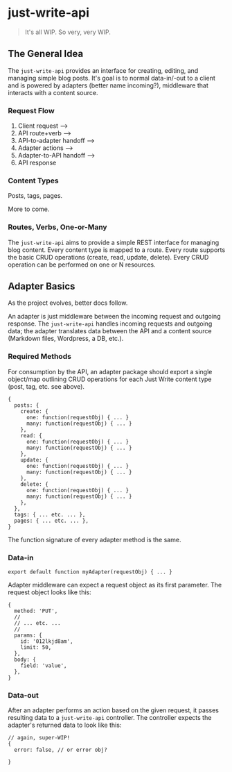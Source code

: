 # just-write-api

> It's all WIP. So very, very WIP.

## The General Idea

The `just-write-api` provides an interface for creating, editing, and managing simple blog posts. It's goal is to normal data-in/-out to a client and is powered by adapters (better name incoming?), middleware that interacts with a content source.

### Request Flow

1. Client request -->
1. API route+verb -->
1. API-to-adapter handoff -->
1. Adapter actions -->
1. Adapter-to-API handoff -->
1. API response

### Content Types

Posts, tags, pages.

More to come.

### Routes, Verbs, One-or-Many

The `just-write-api` aims to provide a simple REST interface for managing blog content. Every content type is mapped to a route. Every route supports the basic CRUD operations (create, read, update, delete). Every CRUD operation can be performed on one or N resources.

## Adapter Basics

As the project evolves, better docs follow.

An adapter is just middleware between the incoming request and outgoing response. The `just-write-api` handles incoming requests and outgoing data; the adapter translates data between the API and a content source (Markdown files, Wordpress, a DB, etc.).

### Required Methods

For consumption by the API, an adapter package should export a single object/map outlining CRUD operations for each Just Write content type (post, tag, etc. see above).

```
{
  posts: {
    create: {
      one: function(requestObj) { ... }
      many: function(requestObj) { ... }
    },
    read: {
      one: function(requestObj) { ... }
      many: function(requestObj) { ... }
    },
    update: {
      one: function(requestObj) { ... }
      many: function(requestObj) { ... }
    },
    delete: {
      one: function(requestObj) { ... }
      many: function(requestObj) { ... }
    },
  },
  tags: { ... etc. ... },
  pages: { ... etc. ... },
}
```

The function signature of every adapter method is the same.

### Data-in

```
export default function myAdapter(requestObj) { ... }
```

Adapter middleware can expect a request object as its first parameter. The request object looks like this:

```
{
  method: 'PUT',
  //
  // ... etc. ...
  //
  params: {
    id: '012lkjd8am',
    limit: 50,
  },
  body: {
    field: 'value',
  },
}
```

### Data-out

After an adapter performs an action based on the given request, it passes resulting data to a `just-write-api` controller. The controller expects the adapter's returned data to look like this:

```
// again, super-WIP!
{
  error: false, // or error obj?

}

```

